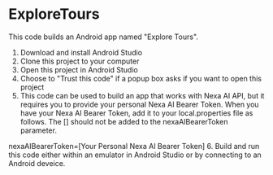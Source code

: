 # ExploreTours


This code builds an Android app named "Explore Tours". 

1. Download and install Android Studio
2. Clone this project to your computer
3. Open this project in Android Studio
4. Choose to "Trust this code" if a popup box asks if you want to open this project 
5. This code can be used to build an app that works with Nexa AI API, but it requires you to provide
your personal Nexa AI Bearer Token. When you have your Nexa AI Bearer Token, add it to your 
local.properties file as follows. The [] should not be added to the nexaAIBearerToken parameter.

nexaAIBearerToken=[Your Personal Nexa AI Bearer Token]
6. Build and run this code either within an emulator in Android Studio or by connecting to an 
Android deveice.